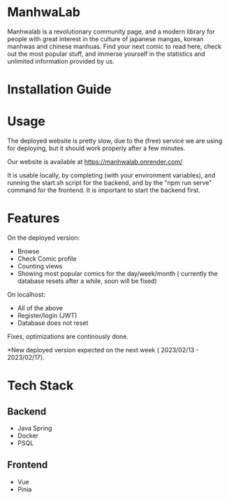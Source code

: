 # ManhwaLab
Manhwalab is a revolutionary community page, and a modern library for people with great interest in the culture of japanese mangas, korean manhwas and chinese manhuas. Find your next comic to read here, check out the most popular stuff, and immerse yourself in the statistics and unlimited information provided by us.

# Installation Guide

# Usage
The deployed website is pretty slow, due to the (free) service we are using for deploying, but it should work properly after a few minutes.

Our website is available at https://manhwalab.onrender.com/

It is usable locally, by completing (with your environment variables), and running the start.sh script for the backend, and by the "npm run serve" command for the frontend. It is important to start the backend first. 

# Features

On the deployed version:
- Browse
- Check Comic profile
- Counting views
- Showing most popular comics for the day/week/month ( currently the database resets after a while, soon will be fixed)

On localhost:
- All of the above
- Register/login (JWT)
- Database does not reset

Fixes, optimizations are continously done.

*New deployed version expected on the next week ( 2023/02/13 - 2023/02/17).


# Tech Stack

## Backend
- Java Spring
- Docker
- PSQL

## Frontend
- Vue
- Pinia
